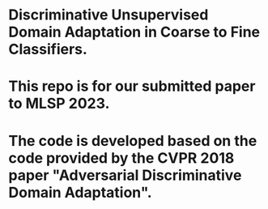 # Discriminative Unsupervised Domain Adaptation in Coarse to Fine Classifiers.

# This repo is for our submitted paper to MLSP 2023. 

# The code is developed based on the code provided by the CVPR 2018 paper "Adversarial Discriminative Domain Adaptation". 
